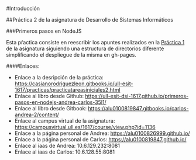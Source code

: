 #Introducción

##Práctica 2 de la asignatura de Desarrollo de Sistemas Informáticos

###Primeros pasos en NodeJS

Esta pŕactica consiste en reescribir los apuntes realizados en la [Práctica 1](http://alu0100826999.gitbooks.io/book-carlos-andrea/content) de la asignatura siguiendo una estructura de directorios diferente simplificando el despliegue de la misma en gh-pages.

####Enlaces:

* Enlace a la desripción de la práctica: https://casianorodriguezleon.gitbooks.io/ull-esit-1617/practicas/practicatareasiniciales2.html
* Enlace al libro desde Github: https://ull-esit-dsi-1617.github.io/primeros-pasos-en-nodejs-andrea-carlos-35l1/
* Enlace al libro desde Gitbook: https://alu0100819847.gitbooks.io/carlos-andrea-2/content/
* Enlace al campus virtual de la asignatura: https://campusvirtual.ull.es/1617/course/view.php?id=1136
* Enlace a la página personal de Andrea: https://alu0100826999.github.io/
* Enlace a la página personal de Carlos: https://alu0100819847.github.io/
* Enlace al iaas de Andrea: 10.6.129.232:8081
* Enlace al iaas de Carlos: 10.6.128.55:8081